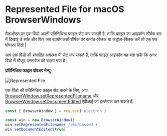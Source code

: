 # Represented File for macOS BrowserWindows

मैकओएस पर एक विंडो अपनी प्रतिनिधित्व फ़ाइल सेट कर सकती है, ताकि फाइल का आइकॉन शीर्षक बार में दिखाई डे सके और फिर जब उपयोगकर्ता शीर्षक पर कमांड-क्लिक या कंट्रोल-क्लिक करें तो एक पथ पॉपअप दिखे |

आप एक विंडो की संपादित अवस्था भी सेट कर सकते हैं, ताकि फाइल आइकॉन यह बता सके कि अगर विंडो में मौज़ूद दस्तावेज को बदला गया है |

__प्रतिनिधित्व फाइल पॉपअप मेन्यु:__

![Represented File](https://cloud.githubusercontent.com/assets/639601/5082061/670a949a-6f14-11e4-987a-9aaa04b23c1d.png)

एक विंडो की प्रतिनिधित्व फ़ाइल सेट करने के लिए, आप [BrowserWindow.setRepresentedFilename](../api/browser-window.md#winsetrepresentedfilenamefilename-macos) और [BrowserWindow.setDocumentEdited](../api/browser-window.md#winsetdocumenteditededited-macos) ऐपीआई का इस्तेमाल कर सकते हैं:

```javascript
const { BrowserWindow } = require('electron')

const win = new BrowserWindow()
win.setRepresentedFilename('/etc/passwd')
win.setDocumentEdited(true)
```
